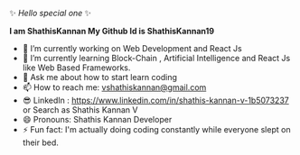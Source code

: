 ✨ _Hello special one_ ✨


**I am ShathisKannan My Github Id is ShathisKannan19**


- 🔭 I’m currently working on Web Development and React Js
- 🌱 I’m currently learning Block-Chain , Artificial Intelligence and React Js like Web Based Frameworks.
- 💬 Ask me about how to start learn coding
- 📫 How to reach me: vshathiskannan@gmail.com
- 😎 LinkedIn : https://www.linkedin.com/in/shathis-kannan-v-1b5073237 or Search as Shathis Kannan V 
- 😄 Pronouns: Shathis Kannan Developer
- ⚡ Fun fact: I'm actually doing coding constantly while everyone slept on their bed.

